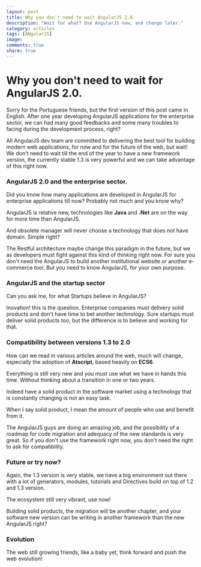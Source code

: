 ```yaml
---
layout: post
title: Why you don't need to wait AngularJS 2.0.
description: "Wait for what? Use AngularJS now, and change later."
category: articles
tags: [ANgularJS]
image:
comments: true
share: true
---
```


# Why you don't need to wait for AngularJS 2.0.
Sorry for the Portuguese friends, but the first version of this post came in English.
After one year developing AngularJS applications for the enterprise sector, we can had many good feedbacks and some many troubles to facing during the development process, right?

All AngularJS dev team are committed to delivering the best tool for building modern web applications, for now and for the future of the web, but wait! We don't need to wait till the end of the year to have a new framework version, the currently stable 1.3 is very powerful and we can take advantage of this right now.

### AngularJS 2.0 and the enterprise sector.

Did you know how many applications are developed in AngularJS for enterprise applications till now? Probably not much and you know why?

AngularJS is relative new, technologies like **Java** and **.Net** are on the way for more time than AngularJS.

And obsolete manager will never choose a technology that does not have domain. Simple right?

The Restful architecture maybe change this paradigm in the future, but we as developers must fight against this kind of thinking right now.
For sure you don't need the AngularJS to build another institutional website or another e-commerce tool. But you need to know AngularJS, for your own purpose.

### AngularJS and the startup sector

Can you ask me, for what Startups believe in AngularJS?

Inovation! this is the question. Enterprise companies must delivery solid products and don't have time to bet another technology. Sure startups must deliver solid products too, but the difference is to believe and working for that.

### Compatibility between versions 1.3 to 2.0

How can we read in various articles around the web, much will change, especially the adoption of **Atscript**, based heavily on **ECS6**.

Everything is still very new and you must use what we have in hands this time. Without thinking about a transition in one or two years.

Indeed have a solid product in the software market using a technology that is constantly changing is not an easy task.

When I say solid product, I mean the amount of people who use and benefit from it.

The AngularJS guys are doing an amazing job, and the possibility of a roadmap for code migration and adequacy of the new standards is very great.
So if you don't use the framework right now, you don't need the right to ask for compatibility.

### Future or try now?

Again, the 1.3 version is very stable, we have a big environment out there with a lot of generators, modules, tutorials and Directives build on top of 1.2 and 1.3 version.

The ecosystem still very vibrant, use now!

Building solid products, the migration will be another chapter, and your software new version can be writing in another framework than the new AngularJS right?

### Evolution

The web still growing friends, like a baby yet, think forward and push the web evolution! 
